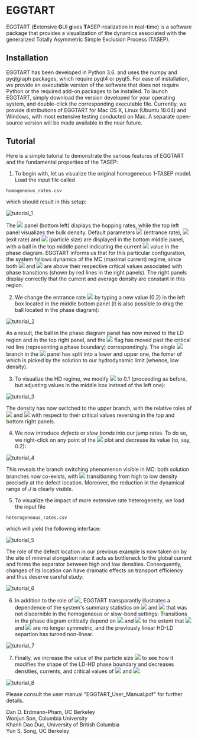 # EGGTART
EGGTART (**E**xtensive **G**UI **g**ives **T**ASEP-realization in **r**eal-**t**ime) is a software package that provides a visualization of the dynamics associated with the generalized Totally Asymmetric Simple Exclusion Process (TASEP).

## Installation
EGGTART has been developed in Python 3.6. and uses the numpy and pyqtgraph packages, which require pyqt4 or pyqt5. For ease of installation, we provide an executable version of the software that does not require Python or the required add-on packages to be installed. To launch EGGTART, simply download the version developed for your operating system, and double-click the corresponding executable file. Currently, we provide distributions of EGGTART for Mac OS X, Linux (Ubuntu 18.04) and Windows, with most extensive testing conducted on Mac. A separate open-source version will be made available in the near future. 

## Tutorial
Here is a simple tutorial to demonstrate the various features of EGGTART and the fundamental properties of the TASEP:

1. To begin with, let us visualize the original homogeneous 1-TASEP model. Load the input file called 
```
homogeneous_rates.csv
```
which should result in this setup:

![tutorial_1](figures/tutorial_1.png)

The <img src="https://render.githubusercontent.com/render/math?math=\lambda"> panel (bottom left) displays the hopping rates, while the top left panel visualizes the bulk density. Default parameters <img src="https://render.githubusercontent.com/render/math?math=\alpha"> (entrance rate), <img src="https://render.githubusercontent.com/render/math?math=\beta"> (exit rate) and <img src="https://render.githubusercontent.com/render/math?math=\ell"> (particle size) are displayed in the bottom middle panel, with a ball in the top middle panel indicating the current <img src="https://render.githubusercontent.com/render/math?math=(\alpha, \beta)"> value in the phase diagram. EGGTART informs us that for this particular configuration, the system follows dynamics of the MC (maximal current) regime, since both <img src="https://render.githubusercontent.com/render/math?math=\alpha"> and <img src="https://render.githubusercontent.com/render/math?math=\beta"> are above their respective critical values associated with phase transitions (shown by red lines in the right panels). The right panels display correctly that the current and average density are constant in this region.

2. We change the entrance rate <img src="https://render.githubusercontent.com/render/math?math=\alpha"> by typing a new value (0.2) in the left box located in the middle bottom panel (it is also possible to drag the ball located in the phase diagram):

![tutorial_2](figures/tutorial_2.png)

As a result, the ball in the phase diagram panel has now moved to the LD region and in the top right panel, and the <img src="https://render.githubusercontent.com/render/math?math=\alpha"> flag has moved past the critical red line (representing a phase boundary) correspondingly. The single <img src="https://render.githubusercontent.com/render/math?math=\rho"> branch in the <img src="https://render.githubusercontent.com/render/math?math=\rho"> panel has split into a lower and upper one, the fomer of which is picked by the solution to our hydrodynamic limit (whence, low density).

3. To visualize the HD regime, we modify <img src="https://render.githubusercontent.com/render/math?math=\beta"> to 0.1 (proceeding as before, but adjusting values in the middle box instead of the left one):

![tutorial_3](figures/tutorial_3.png)

The density has now switched to the upper branch, with the relative roles of <img src="https://render.githubusercontent.com/render/math?math=\alpha"> and <img src="https://render.githubusercontent.com/render/math?math=\beta"> with respect to their critical values reversing in the top and bottom right panels.

4. We now introduce _defects_ or _slow bonds_ into our jump rates. To do so, we right-click on any point of the <img src="https://render.githubusercontent.com/render/math?math=\lambda"> plot and decrease its value (to, say, 0.2):

![tutorial_4](figures/tutorial_4.png)

This reveals the branch switching phenomenon visible in MC: both solution branches now co-exists, with <img src="https://render.githubusercontent.com/render/math?math=\rho"> transitioning from high to low density precisely at the defect location.  Moreover, the reduction in the dynamical range of _J_ is clearly visible.

5. To visualize the impact of more extensive rate heterogeneity, we load the input file
```
heterogeneous_rates.csv
```
which will yield the following interface:

![tutorial_5](figures/tutorial_5.png)

The role of the defect location in our previous example is now taken on by the site of minimal elongation rate: it acts as bottleneck to the global current and forms the separator between high and low densities. Consequently, changes of its location can have dramatic effects on transport efficiency and thus deserve careful study:

![tutorial_6](figures/tutorial_6.png)

6. In addition to the role of <img src="https://render.githubusercontent.com/render/math?math=\lambda_{\min}">, EGGTART transparantly illustrates a dependence of the system's summary statistics on <img src="https://render.githubusercontent.com/render/math?math=\lambda(0)"> and <img src="https://render.githubusercontent.com/render/math?math=\lambda(1)"> that was not discernible in the homogeneous or slow-bond settings: Transitions in the phase diagram critically depend on <img src="https://render.githubusercontent.com/render/math?math=\lambda(0)"> and <img src="https://render.githubusercontent.com/render/math?math=\lambda(1)"> to the extent that <img src="https://render.githubusercontent.com/render/math?math=\alpha^{\ast}"> and <img src="https://render.githubusercontent.com/render/math?math=\beta^{\ast}"> are no longer symmetric, and the previously linear HD-LD separtion has turned non-linear.

![tutorial_7](figures/tutorial_8.png)

7. Finally, we increase the value of the particle size <img src="https://render.githubusercontent.com/render/math?math=\ell"> to see how it modifies the shape of the LD-HD phase boundary and decreases densities, currents, and critical values of <img src="https://render.githubusercontent.com/render/math?math=\alpha"> and <img src="https://render.githubusercontent.com/render/math?math=\beta">:

![tutorial_8](figures/tutorial_9.png)

Please consult the user manual "EGGTART_User_Manual.pdf" for further details.
  
Dan D. Erdmann-Pham, UC Berkeley\
Wonjun Son, Columbia University\
Khanh Dao Duc, University of British Columbia\
Yun S. Song, UC Berkeley
